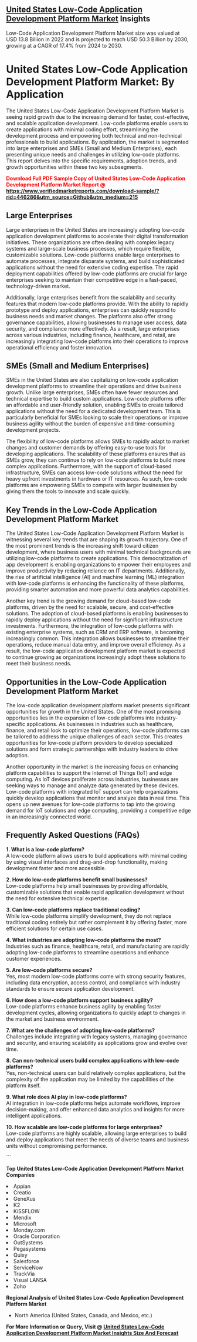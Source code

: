 <h2><a href="https://www.verifiedmarketreports.com/download-sample/?rid=446286&amp;utm_source=Github&amp;utm_medium=215" target="_blank">United States Low-Code Application Development Platform Market</a> Insights</h2><p>Low-Code Application Development Platform Market size was valued at USD 13.8 Billion in 2022 and is projected to reach USD 50.3 Billion by 2030, growing at a CAGR of 17.4% from 2024 to 2030.</p><p><h1>United States Low-Code Application Development Platform Market: By Application</h1><p>The United States Low-Code Application Development Platform Market is seeing rapid growth due to the increasing demand for faster, cost-effective, and scalable application development. Low-code platforms enable users to create applications with minimal coding effort, streamlining the development process and empowering both technical and non-technical professionals to build applications. By application, the market is segmented into large enterprises and SMEs (Small and Medium Enterprises), each presenting unique needs and challenges in utilizing low-code platforms. This report delves into the specific requirements, adoption trends, and growth opportunities within these two key subsegments. <strong><p><span class=""><span style="color: #ff0000;"><strong>Download Full PDF Sample Copy of United States Low-Code Application Development Platform Market Report</strong> @ </span><a href="https://www.verifiedmarketreports.com/download-sample/?rid=446286&amp;utm_source=Github&amp;utm_medium=215" target="_blank">https://www.verifiedmarketreports.com/download-sample/?rid=446286&amp;utm_source=Github&amp;utm_medium=215</a></span></p></strong></p><h2>Large Enterprises</h2><p>Large enterprises in the United States are increasingly adopting low-code application development platforms to accelerate their digital transformation initiatives. These organizations are often dealing with complex legacy systems and large-scale business processes, which require flexible, customizable solutions. Low-code platforms enable large enterprises to automate processes, integrate disparate systems, and build sophisticated applications without the need for extensive coding expertise. The rapid deployment capabilities offered by low-code platforms are crucial for large enterprises seeking to maintain their competitive edge in a fast-paced, technology-driven market.</p><p>Additionally, large enterprises benefit from the scalability and security features that modern low-code platforms provide. With the ability to rapidly prototype and deploy applications, enterprises can quickly respond to business needs and market changes. The platforms also offer strong governance capabilities, allowing businesses to manage user access, data security, and compliance more effectively. As a result, large enterprises across various industries, including finance, healthcare, and retail, are increasingly integrating low-code platforms into their operations to improve operational efficiency and foster innovation.</p><h2>SMEs (Small and Medium Enterprises)</h2><p>SMEs in the United States are also capitalizing on low-code application development platforms to streamline their operations and drive business growth. Unlike large enterprises, SMEs often have fewer resources and technical expertise to build custom applications. Low-code platforms offer an affordable and user-friendly solution, enabling SMEs to create tailored applications without the need for a dedicated development team. This is particularly beneficial for SMEs looking to scale their operations or improve business agility without the burden of expensive and time-consuming development projects.</p><p>The flexibility of low-code platforms allows SMEs to rapidly adapt to market changes and customer demands by offering easy-to-use tools for developing applications. The scalability of these platforms ensures that as SMEs grow, they can continue to rely on low-code platforms to build more complex applications. Furthermore, with the support of cloud-based infrastructure, SMEs can access low-code solutions without the need for heavy upfront investments in hardware or IT resources. As such, low-code platforms are empowering SMEs to compete with larger businesses by giving them the tools to innovate and scale quickly.</p><h2>Key Trends in the Low-Code Application Development Platform Market</h2><p>The United States Low-Code Application Development Platform Market is witnessing several key trends that are shaping its growth trajectory. One of the most prominent trends is the increasing shift toward citizen development, where business users with minimal technical backgrounds are utilizing low-code platforms to create applications. This democratization of app development is enabling organizations to empower their employees and improve productivity by reducing reliance on IT departments. Additionally, the rise of artificial intelligence (AI) and machine learning (ML) integration with low-code platforms is enhancing the functionality of these platforms, providing smarter automation and more powerful data analytics capabilities.</p><p>Another key trend is the growing demand for cloud-based low-code platforms, driven by the need for scalable, secure, and cost-effective solutions. The adoption of cloud-based platforms is enabling businesses to rapidly deploy applications without the need for significant infrastructure investments. Furthermore, the integration of low-code platforms with existing enterprise systems, such as CRM and ERP software, is becoming increasingly common. This integration allows businesses to streamline their operations, reduce manual data entry, and improve overall efficiency. As a result, the low-code application development platform market is expected to continue growing as organizations increasingly adopt these solutions to meet their business needs.</p><h2>Opportunities in the Low-Code Application Development Platform Market</h2><p>The low-code application development platform market presents significant opportunities for growth in the United States. One of the most promising opportunities lies in the expansion of low-code platforms into industry-specific applications. As businesses in industries such as healthcare, finance, and retail look to optimize their operations, low-code platforms can be tailored to address the unique challenges of each sector. This creates opportunities for low-code platform providers to develop specialized solutions and form strategic partnerships with industry leaders to drive adoption.</p><p>Another opportunity in the market is the increasing focus on enhancing platform capabilities to support the Internet of Things (IoT) and edge computing. As IoT devices proliferate across industries, businesses are seeking ways to manage and analyze data generated by these devices. Low-code platforms with integrated IoT support can help organizations quickly develop applications that monitor and analyze data in real time. This opens up new avenues for low-code platforms to tap into the growing demand for IoT solutions and edge computing, providing a competitive edge in an increasingly connected world.</p><h2>Frequently Asked Questions (FAQs)</h2><p><strong>1. What is a low-code platform?</strong><br> A low-code platform allows users to build applications with minimal coding by using visual interfaces and drag-and-drop functionality, making development faster and more accessible.</p><p><strong>2. How do low-code platforms benefit small businesses?</strong><br> Low-code platforms help small businesses by providing affordable, customizable solutions that enable rapid application development without the need for extensive technical expertise.</p><p><strong>3. Can low-code platforms replace traditional coding?</strong><br> While low-code platforms simplify development, they do not replace traditional coding entirely but rather complement it by offering faster, more efficient solutions for certain use cases.</p><p><strong>4. What industries are adopting low-code platforms the most?</strong><br> Industries such as finance, healthcare, retail, and manufacturing are rapidly adopting low-code platforms to streamline operations and enhance customer experiences.</p><p><strong>5. Are low-code platforms secure?</strong><br> Yes, most modern low-code platforms come with strong security features, including data encryption, access control, and compliance with industry standards to ensure secure application development.</p><p><strong>6. How does a low-code platform support business agility?</strong><br> Low-code platforms enhance business agility by enabling faster development cycles, allowing organizations to quickly adapt to changes in the market and business environment.</p><p><strong>7. What are the challenges of adopting low-code platforms?</strong><br> Challenges include integrating with legacy systems, managing governance and security, and ensuring scalability as applications grow and evolve over time.</p><p><strong>8. Can non-technical users build complex applications with low-code platforms?</strong><br> Yes, non-technical users can build relatively complex applications, but the complexity of the application may be limited by the capabilities of the platform itself.</p><p><strong>9. What role does AI play in low-code platforms?</strong><br> AI integration in low-code platforms helps automate workflows, improve decision-making, and offer enhanced data analytics and insights for more intelligent applications.</p><p><strong>10. How scalable are low-code platforms for large enterprises?</strong><br> Low-code platforms are highly scalable, allowing large enterprises to build and deploy applications that meet the needs of diverse teams and business units without compromising performance.</p>```</p><p><strong>Top United States Low-Code Application Development Platform Market Companies</strong></p><div data-test-id=""><p><li>Appian</li><li> Creatio</li><li> GeneXus</li><li> K2</li><li> KiSSFLOW</li><li> Mendix</li><li> Microsoft</li><li> Monday.com</li><li> Oracle Corporation</li><li> OutSystems</li><li> Pegasystems</li><li> Quixy</li><li> Salesforce</li><li> ServiceNow</li><li> TrackVia</li><li> Visual LANSA</li><li> Zoho</li></p><div><strong>Regional Analysis of&nbsp;United States Low-Code Application Development Platform Market</strong></div><ul><li dir="ltr"><p dir="ltr">North America&nbsp;(United States, Canada, and Mexico, etc.)</p></li></ul><p><strong>For More Information or Query, Visit @&nbsp;</strong><strong><a href="https://www.verifiedmarketreports.com/product/low-code-application-development-platform-market/?utm_source=Github&amp;utm_medium=215" target="_blank">United States Low-Code Application Development Platform Market Insights Size And Forecast</a></strong></p></div>
